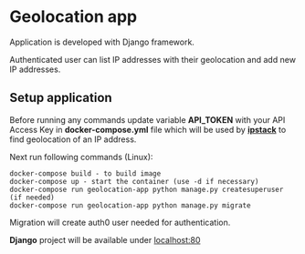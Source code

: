 # Geolocation app
Application is developed with Django framework.

Authenticated user can list IP addresses with their geolocation and add new IP addresses.

## Setup application
Before running any commands update variable **API_TOKEN** with your API Access Key in **docker-compose.yml** file which will be used by **[ipstack](https://ipstack.com/)** to find geolocation of an IP address.

Next run following commands (Linux):

```
docker-compose build - to build image
docker-compose up - start the container (use -d if necessary)
docker-compose run geolocation-app python manage.py createsuperuser (if needed)
docker-compose run geolocation-app python manage.py migrate
```

Migration will create auth0 user needed for authentication.

**Django** project will be available under [localhost:80](http://localhost:80)
